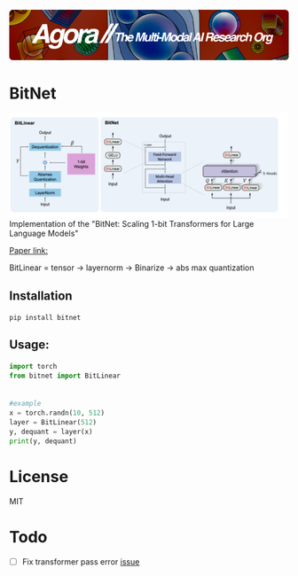 [![Multi-Modality](agorabanner.png)](https://discord.gg/qUtxnK2NMf)

# BitNet
![bitnet](/bitnet.png)
Implementation of the "BitNet: Scaling 1-bit Transformers for Large Language Models"

[Paper link:](https://arxiv.org/pdf/2310.11453.pdf)

BitLinear = tensor -> layernorm -> Binarize -> abs max quantization 

## Installation
`pip install bitnet`

## Usage:
```python
import torch 
from bitnet import BitLinear


#example
x = torch.randn(10, 512)
layer = BitLinear(512)
y, dequant = layer(x)
print(y, dequant)
```

# License
MIT


# Todo
- [ ] Fix transformer pass error [issue](https://github.com/kyegomez/BitNet/issues/5)

